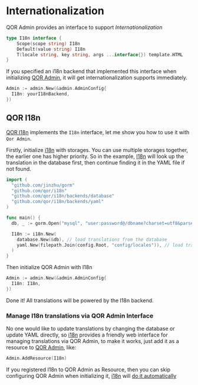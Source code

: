 # Internationalization

QOR Admin provides an interface to support *Internationalization*

```go
type I18n interface {
    Scope(scope string) I18n
    Default(value string) I18n
    T(locale string, key string, args ...interface{}) template.HTML
}
```

If you specified an i18n backend that implemented this interface when initializing [QOR Admin](/admin/README.md), it will get internationalization supports immediately.

```go
Admin := admin.New(&admin.AdminConfig{
  I18n: yourI18nBackend,
})
```

## QOR I18n

[QOR I18n](https://github.com/qor/i18n) implements the `I18n` interface, let me show you how to use it with `Qor Admin`.

Firstly, initialize [i18n](https://github.com/qor/i18n) with storages. You can use multiple storages together, the earlier one has higher priority. So in the example, [I18n](https://github.com/qor/i18n) will look up the translation in the database first, then continue finding it in the YAML file if not found.

  ```go
  import (
    "github.com/jinzhu/gorm"
    "github.com/qor/i18n"
    "github.com/qor/i18n/backends/database"
    "github.com/qor/i18n/backends/yaml"
  )

  func main() {
    db, _ := gorm.Open("mysql", "user:password@/dbname?charset=utf8&parseTime=True&loc=Local")

    I18n := i18n.New(
      database.New(&db), // load translations from the database
      yaml.New(filepath.Join(config.Root, "config/locales")), // load translations from the YAML files in directory `config/locales`
    )
  }
  ```

Then initialize QOR Admin with I18n

  ```go
  Admin := admin.New(&admin.AdminConfig{
    I18n: I18n,
  })
  ```

Done it! All translations will be powered by the I18n backend.

### Manage I18n translations via QOR Admin Interface

No one would like to update translations by changing the database or update YAML directly, so [i18n](https://github.com/qor/i18n) provides a friendly web interface for managing translations via QOR Admin, to make it works, just add it as a resource to [QOR Admin](/admin/README.md), like:

```go
Admin.AddResource(I18n)
```

If you registered I18n to QOR Admin as Resource, then you can skip configuring QOR Admin when initializing it, [i18n](https://github.com/qor/i18n) will [do it automatically](/admin/theming_and_customization.md)
